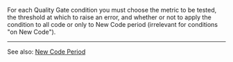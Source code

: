 For each Quality Gate condition you must choose the metric to be tested, the threshold at which to raise an error, and whether or not to apply the condition to all code or only to New Code period (irrelevant for conditions "on New Code").

---

See also: [New Code Period](https://docs.codescan.io/hc/en-us/articles/360011880472-SonarQube-New-Code-Periods)
